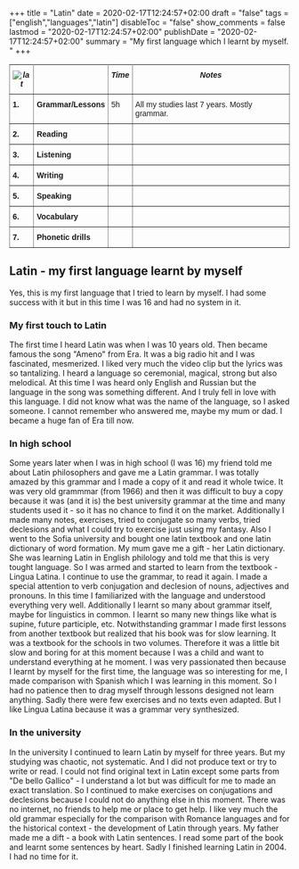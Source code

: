 +++
title = "Latin"
date = 2020-02-17T12:24:57+02:00
draft = "false"
tags = ["english","languages","latin"]
disableToc = "false"
show_comments = false
lastmod = "2020-02-17T12:24:57+02:00"
publishDate = "2020-02-17T12:24:57+02:00"
summary = "My first language which I learnt by myself. "
+++


<style type="text/css">
.tg  {border-collapse:collapse;border-spacing:0;}
.tg td{font-family:Arial, sans-serif;font-size:14px;padding:10px 5px;border-style:solid;border-width:1px;overflow:hidden;word-break:normal;}
.tg th{font-family:Arial, sans-serif;font-size:14px;font-weight:normal;padding:10px 5px;border-style:solid;border-width:1px;overflow:hidden;word-break:normal;}
.tg .tg-4erg{font-weight:bold;font-style:italic;border-color:inherit;text-align:center;vertical-align:top}
.tg .tg-rvyq{font-weight:bold;font-style:italic;border-color:inherit;text-align:center;vertical-align:top}
.tg .tg-7btt{font-weight:bold;border-color:inherit;text-align:left;vertical-align:top}
.tg .tg-fymr{font-weight:bold;border-color:inherit;text-align:left;vertical-align:top}
.tg .tg-0pky{border-color:inherit;text-align:left;vertical-align:top}
</style>
<table class="tg">
  <tr>
    <th class="tg-rvyq"><img src="/flags/spqr32.png" alt="lat"></th>
    <th class="tg-4erg"></th>
    <th class="tg-4erg">Time</th>
    <th class="tg-4erg">Notes</th>
  </tr>
  <tr>
    <td class="tg-7btt">1.</td>
    <td class="tg-fymr">Grammar/Lessons</td>
    <td class="tg-0pky">5h</td>
    <td class="tg-0pky">All my studies last 7 years. Mostly grammar.</td>
  </tr>
  <tr>
    <td class="tg-7btt">2.</td>
    <td class="tg-fymr">Reading</td>
    <td class="tg-0pky"></td>
    <td class="tg-0pky"></td>
  </tr>
  <tr>
    <td class="tg-7btt">3.</td>
    <td class="tg-fymr">Listening</td>
    <td class="tg-0pky"></td>
    <td class="tg-0pky"></td>
  </tr>
  <tr>
    <td class="tg-fymr">4.</td>
    <td class="tg-fymr">Writing</td>
    <td class="tg-0pky"></td>
    <td class="tg-0pky"></td>
  </tr>
  <tr>
    <td class="tg-fymr">5.</td>
    <td class="tg-fymr">Speaking</td>
    <td class="tg-0pky"></td>
    <td class="tg-0pky"></td>
  </tr>
  <tr>
    <td class="tg-fymr">6.</td>
    <td class="tg-fymr">Vocabulary</td>
    <td class="tg-0pky"></td>
    <td class="tg-0pky"></td>
    </tr>
  <tr>
    <td class="tg-fymr">7.</td>
    <td class="tg-fymr">Phonetic drills</td>
    <td class="tg-0pky"></td>
    <td class="tg-0pky"></td>
  </tr>
</table>

## Latin - my first language learnt by myself

Yes, this is my first language that I tried to learn by myself. I had some success with it but in this time I was 16 and had no system in it.

### My first touch to Latin

The first time I heard Latin was when I was 10 years old. Then became famous the song "Ameno" from Era. It was a big radio hit and I was fascinated, mesmerized. I liked very much the video clip but the lyrics was so tantalizing. I heard a language so ceremonial, magical, strong but also melodical. At this time I was heard only English and Russian but the language in the song was something different. And I truly fell in love with this language. I did not know what was the name of the language, so I asked someone. I cannot remember who answered me, maybe my mum or dad. I became  a huge fan of Era till now.

### In high school

Some years later when I was in high school (I was 16) my friend told me about Latin philosophers and gave me a Latin grammar. I was totally amazed by this grammar and I made a copy of it and read it whole twice. It was very old grammmar (from 1966) and then it was difficult to buy a copy because it was (and it is) the best university grammar at the time and many students used it - so it has no chance to find it on the market. Additionally I made many notes, exercises, tried to conjugate so many verbs, tried declesions and what I could try to exercise just using my fantasy. Also I went to the Sofia university and bought one latin textbook and one latin dictionary of word formation. My mum gave me a gift - her Latin dictionary. She was learning Latin in English philology and told me that this is very tought language. So I was armed and started to learn from the textbook - Lingua Latina. I continue to use the grammar, to read it again. I made a special attention to verb conjugation and declesion of nouns, adjectives and pronouns. In this time I familiarized with the language and understood everything very well. Additionally I learnt so many about grammar itself, maybe for linguistics in common. I learnt so many new things like what is supine, future participle, etc. Notwithstanding grammar I made first lessons from another textbook but realized that his book was for slow learning. It was a textbook for the schools in two volumes. Therefore it was a little bit slow and boring for at this moment because I was a child and want to understand everything at he moment. I was very passionated then because I learnt by myself for the first time, the language was so interesting for me, I made comparison with Spanish which I was learning in this moment. So I had no patience then to drag myself through lessons designed not learn anything. Sadly there were few exercises and no texts even adapted. But I like Lingua Latina because it was a grammar very synthesized.

### In the university

In the university I continued to learn Latin by myself for three years. But my studying was chaotic, not systematic. And I did not produce text or try to write or read. I could not find original text in Latin except some parts from "De bello Gallico" - I understand a lot but was difficult for me to made an exact translation. So I continued to make exercises on conjugations and declesions because I could not do anything else in this moment. There was no internet, no friends to help me or place to get help. I like vey much the old grammar especially for the comparison with Romance languages and for the historical context - the development of Latin through years. My father made me a dift - a book with Latin sentences. I read some part of the book and learnt some sentences by heart. Sadly I finished learning Latin in 2004. I had no time for it. 

